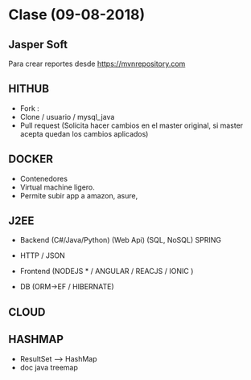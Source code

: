# Clase (09-08-2018)

Jasper Soft
-----------
Para crear reportes desde https://mvnrepository.com


HITHUB
------
- Fork : 
- Clone / usuario / mysql_java
- Pull request (Solicita hacer cambios en el master original, si master acepta quedan los cambios aplicados)

DOCKER
------
- Contenedores
- Virtual machine ligero.
- Permite subir app a amazon, asure, 

J2EE
------
- Backend (C#/Java/Python) (Web Api) (SQL, NoSQL) SPRING

- HTTP / JSON

- Frontend (NODEJS * / ANGULAR / REACJS / IONIC )

- DB (ORM->EF / HIBERNATE)

CLOUD 
-----

HASHMAP
------
- ResultSet --> HashMap
- doc java treemap
